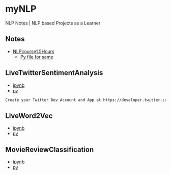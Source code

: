 # myNLP
NLP Notes | NLP based Projects as a Learner

## Notes

- [NLPcourse1.5Hours](/NLP1.5hoursCourse/nlpcourse1-5hours.ipynb)
  - [Py file for same](https://github.com/1UC1F3R616/myNLP/blob/master/NLP1.5hoursCourse/nlpcourse1_5hours.py)
 
## LiveTwitterSentimentAnalysis
- [ipynb](/LiveTwitterSentimentAnalysis/livetwittersentimentanalysis.ipynb)
- [py](LiveTwitterSentimentAnalysis/livetwittersentimentanalysis.py)
```txt
Create your Twitter Dev Account and App at https://developer.twitter.com/en/apps
```

## LiveWord2Vec
- [ipynb](/LiveWord2Vec/liveword2vec.ipynb)
- [py](/LiveWord2Vec/liveword2vec.py)

## MovieReviewClassification
- [ipynb](/MovieReviewClassification/moviereviewclassification.ipynb)
- [py](/MovieReviewClassification/moviereviewclassification.py)
